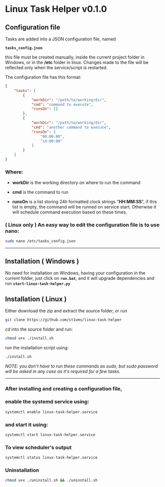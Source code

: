 # Linux Task Helper v0.1.0

## Configuration file

Tasks are added into a JSON configuration file,
named

**`tasks_config.json`**

this file must be created manually, inside the current project folder in Windows, or in the **/etc** folder in linux. Changes made to the file will be reflected only when the service/script is restarted.

The configuration file has this format:
```json
{
    "tasks": [
        {
            "workDir": "/path/to/working/dir",
            "cmd": "command to execute",
            "runsOn": []
        },
        {
            "workDir": "/path/to/working/dir",
            "cmd": "another command to execute",
            "runsOn": [
                "00:00:00",
                "14:00:00"
            ]
        }
    ]
}
```

### Where:
- **workDir** is the working directory on where to run the command

- **cmd** is the command to run

- **runsOn** is a list storing 24h formatted clock strings
"**HH:MM:SS**", if this list is empty, the command will be runned on service start. Otherwise it will schedule command execution based on these times.

### ( Linux only ) An easy way to edit the configuration file is to use nano:
```bash
sudo nano /etc/tasks_config.json
```
-----

## Installation ( Windows )

No need for installation on Windows, having your configuration in the current folder, just click on **`run.bat`**, and it will upgrade dependencies and run **`start-linux-task-helper.py`**
## Installation ( Linux )

Either download the zip and extract the source folder, or run

```bash
git clone https://github.com/st1vms/linux-task-helper
```

*cd* into the source folder and run:
```bash
chmod u+x ./install.sh
```

run the installation script using:
```bash
./install.sh
```
*NOTE: you don't have to run these commands as sudo, but sudo password will be asked in any case as it's required for a few tasks.*

---

### After installing and creating a configuration file,
### enable the systemd service using:
```bash
systemctl enable linux-task-helper.service
```

### and start it using:
```bash
systemctl start linux-task-helper.service
```


### To view scheduler's output

```bash
systemctl status linux-task-helper.service
```


### Uninstallation
```bash
chmod u+x ./uninstall.sh && ./uninstall.sh
```
